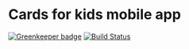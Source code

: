 Cards for kids mobile app
================================

[![Greenkeeper badge](https://badges.greenkeeper.io/simareeno/cards.svg)](https://greenkeeper.io/)
[![Build Status](https://travis-ci.org/simareeno/cards.svg?branch=master)](https://travis-ci.org/simareeno/cards)
